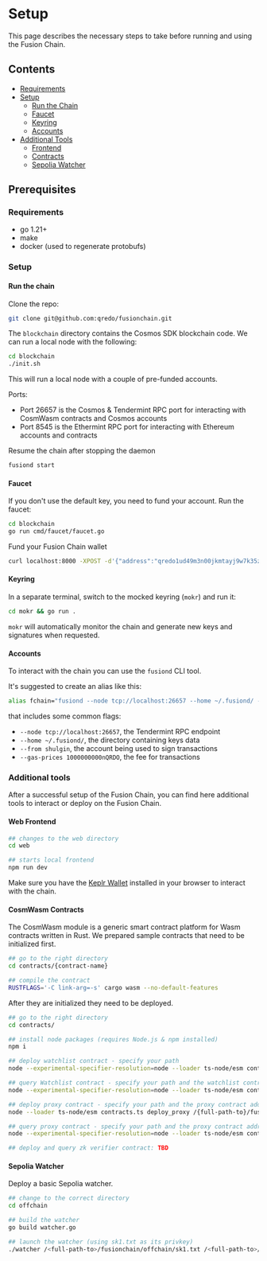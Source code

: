 # Setup

This page describes the necessary steps to take before running and using the Fusion Chain. 

## Contents

* [Requirements](#requirements)
* [Setup](#setup)
    * [Run the Chain](#run-the-chain)
    * [Faucet](#faucet)
    * [Keyring](#keyring)
    * [Accounts](#accounts)
* [Additional Tools](#additional-tools)
    * [Frontend](#web-frontend)
    * [Contracts](#cosmwasm-contracts)
    * [Sepolia Watcher](#sepolia-watcher)

## Prerequisites

### Requirements

- go 1.21+
- make
- docker (used to regenerate protobufs)

### Setup

#### Run the chain

Clone the repo:

```bash
git clone git@github.com:qredo/fusionchain.git
```

The `blockchain` directory contains the Cosmos SDK blockchain code. We can run
a local node with the following:

```bash
cd blockchain
./init.sh
```

This will run a local node with a couple of pre-funded accounts.

Ports:

- Port 26657 is the Cosmos & Tendermint RPC port for interacting with CosmWasm contracts and Cosmos accounts
- Port 8545 is the Ethermint RPC port for interacting with Ethereum accounts and contracts

Resume the chain after stopping the daemon 
```bash
fusiond start
```

#### Faucet

If you don't use the default key, you need to fund your account. Run the faucet:

```bash
cd blockchain
go run cmd/faucet/faucet.go
```

Fund your Fusion Chain wallet

```bash
curl localhost:8000 -XPOST -d'{"address":"qredo1ud49m3n00jkmtayj9w7k35zka3fqcl4lqp2j03"}'
```

#### Keyring

In a separate terminal, switch to the mocked keyring (`mokr`) and run it:

```bash
cd mokr && go run .
```

`mokr` will automatically monitor the chain and generate new keys and
signatures when requested.

#### Accounts

To interact with the chain you can use the `fusiond` CLI tool.

It's suggested to create an alias like this:

```bash
alias fchain="fusiond --node tcp://localhost:26657 --home ~/.fusiond/ --from shulgin --gas-prices 1000000000nQRDO"
```

that includes some common flags:

- `--node tcp://localhost:26657`, the Tendermint RPC endpoint
- `--home ~/.fusiond/`, the directory containing keys data
- `--from shulgin`, the account being used to sign transactions
- `--gas-prices 1000000000nQRDO`, the fee for transactions

### Additional tools

After a successful setup of the Fusion Chain, you can find here additional tools to interact or deploy on the Fusion Chain.

#### Web Frontend 

```bash
## changes to the web directory
cd web

## starts local frontend
npm run dev
```

Make sure you have the [Keplr Wallet](https://www.keplr.app/download) installed in your browser to interact with the chain. 

#### CosmWasm Contracts

The CosmWasm module is a generic smart contract platform for Wasm contracts written in Rust. We prepared sample contracts that need to be initialized first.

```bash
## go to the right directory
cd contracts/{contract-name}

## compile the contract
RUSTFLAGS='-C link-arg=-s' cargo wasm --no-default-features
```

After they are initialized they need to be deployed. 

```bash
## go to the right directory
cd contracts/

## install node packages (requires Node.js & npm installed)
npm i

## deploy watchlist contract - specify your path
node --experimental-specifier-resolution=node --loader ts-node/esm contracts.ts deploy_watchlist /{full-path-to}/fusionchain/offchain/sk1.txt

## query Watchlist contract - specify your path and the watchlist contract address
node --experimental-specifier-resolution=node --loader ts-node/esm contracts.ts query_watchlist /{full-path-to}/fusionchain/offchain/sk1.txt {watchlist-contract-address}

## deploy proxy contract - specify your path and the proxy contract address
node --loader ts-node/esm contracts.ts deploy_proxy /{full-path-to}/fusionchain/offchain/sk1.txt {watchlist-contract-address}

## query proxy contract - specify your path and the proxy contract address
node --experimental-specifier-resolution=node --loader ts-node/esm contracts.ts query_proxy /{full-path-to}/fusionchain/offchain/sk1.txt {proxy-contract-address}

## deploy and query zk verifier contract: TBD
```

#### Sepolia Watcher

Deploy a basic Sepolia watcher.

```bash
## change to the correct directory
cd offchain

## build the watcher
go build watcher.go

## launch the watcher (using sk1.txt as its privkey)
./watcher /<full-path-to>/fusionchain/offchain/sk1.txt /<full-path-to>/fusionchain/contracts
```

